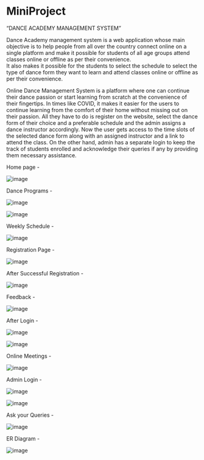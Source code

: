 # MiniProject
“DANCE ACADEMY MANAGEMENT SYSTEM”

Dance Academy management system is a web application whose main objective is to help people from all over the country connect online on a single platform and make it possible for students of all age groups attend classes online or offline as per their convenience.  
It also makes it possible for the students to select the schedule to select the type of dance form they want to learn and attend classes online or offline as per their convenience. 

Online Dance Management System is a platform where one can continue their dance passion or start learning from scratch at the convenience of their fingertips. In times like COVID, it makes it easier for the users to continue learning from the comfort of their home without missing out on their passion. 
All they have to do is register on the website, select the dance form of their choice and a preferable schedule and the admin assigns a dance instructor accordingly. Now the user gets access to the time slots of the selected dance form along with an assigned instructor and a link to attend the class. On the other hand, admin has a separate login to keep the track of students enrolled and acknowledge their queries if any by providing them necessary assistance. 

Home page - 
 
![image](https://user-images.githubusercontent.com/65727195/129185006-55beddd0-ea10-4bbb-9b5d-b6733d91ee89.png)

Dance Programs - 

![image](https://user-images.githubusercontent.com/65727195/129185252-31284c14-cb44-4576-b06a-62107fba82ae.png)

![image](https://user-images.githubusercontent.com/65727195/129185315-2f590d2f-653e-4258-8f67-d3262fcbdcc9.png)

Weekly Schedule - 

![image](https://user-images.githubusercontent.com/65727195/129185349-8caee493-12d2-4353-9378-0eb6b465fdc0.png)

Registration Page - 

![image](https://user-images.githubusercontent.com/65727195/129185383-0520c0ef-66ee-41b1-b3a9-8a7ddaa491fa.png)

After Successful Registration - 

![image](https://user-images.githubusercontent.com/65727195/129185408-e991a016-6276-4c5b-b047-394d6500aaf6.png)

Feedback - 

![image](https://user-images.githubusercontent.com/65727195/129185422-cf9829a4-9bef-4f41-bdf6-9a673f74c357.png)

After Login - 

![image](https://user-images.githubusercontent.com/65727195/129185443-11527efb-d1fd-4af8-b25c-acbda71d3652.png)

![image](https://user-images.githubusercontent.com/65727195/129185463-04b6fdbd-9bbc-439e-b69e-d93e8f0471ed.png)

Online Meetings - 

![image](https://user-images.githubusercontent.com/65727195/129185477-0afb45ae-debb-46f3-b2bb-ffc0f262bd09.png)

Admin Login - 

![image](https://user-images.githubusercontent.com/65727195/129185504-96ca95ae-bc77-435c-998a-3ffa9433db26.png)

![image](https://user-images.githubusercontent.com/65727195/129185519-4a596b90-cf05-4394-b5f2-645482fb34a6.png)

Ask your Queries - 

![image](https://user-images.githubusercontent.com/65727195/129185534-67ba0f32-8f0c-480f-a9e1-7dad551e4521.png)

ER Diagram - 

![image](https://user-images.githubusercontent.com/65727195/129185570-ecfe647f-7099-45d8-a462-62ff70dced25.png)


